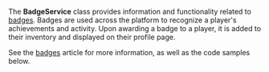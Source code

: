 The **BadgeService** class provides information and functionality related to [badges](https://developer.roblox.com/en-us/articles/badges-special-game-awards). Badges are used across the platform to recognize a player's achievements and activity. Upon awarding a badge to a player, it is added to their inventory and displayed on their profile page.

See the [badges](https://developer.roblox.com/en-us/articles/badges-special-game-awards) article for more information, as well as the code samples below.